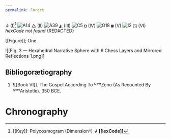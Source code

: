 ```yaml
---
permalink: Forget
---
```

↓ (I)[^k]
![A14](https://en.wikipedia.org/w/extensions/wikihiero/img/hiero_A14.png?a6a84 "A14")
△ (II)
![A39](https://en.wikipedia.org/w/extensions/wikihiero/img/hiero_A39.png?20b9f "A39")
◭ (III)
![C5](https://en.wikipedia.org/w/extensions/wikihiero/img/hiero_C5.png?b8a25 "C5")
◘ (IV)
![G18](https://en.wikipedia.org/w/extensions/wikihiero/img/hiero_G18.png?77ad1 "G18")
◙ (V)
![I2](https://en.wikipedia.org/w/extensions/wikihiero/img/hiero_I2.png?3e31b "I2")
◳ (VI)
*hexCode not found*
{REDACTED}

[[Figure]]; One. 

![[Fig. 3 — Hexahedral Narrative Sphere with 6 Chess Layers and Mirrored Reflections 1.png]]





Bibliogorætiography
--

1. ![[Book VI]]. The Gospel According To ᴺᵒᵉᵗZeno (As Recounted By ᴺᵒᵉᵗAristotle). 350 BCE. 
# Chronography

[^k]: [[Key]]: Polycosmogram (Dimensionᴺ) ↲ **[[lexCode]]**  